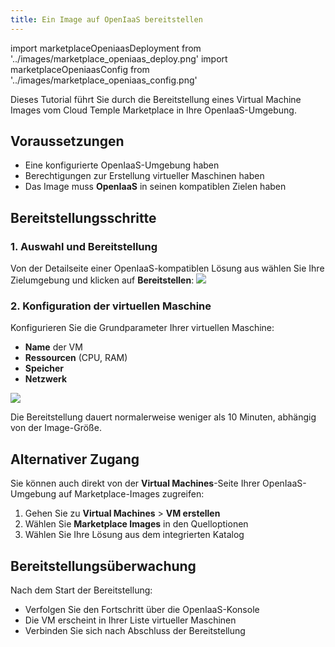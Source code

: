```yaml
---
title: Ein Image auf OpenIaaS bereitstellen
---
```

import marketplaceOpeniaasDeployment from '../images/marketplace_openiaas_deploy.png'
import marketplaceOpeniaasConfig from '../images/marketplace_openiaas_config.png'

Dieses Tutorial führt Sie durch die Bereitstellung eines Virtual Machine Images vom Cloud Temple Marketplace in Ihre OpenIaaS-Umgebung.

## Voraussetzungen

- Eine konfigurierte OpenIaaS-Umgebung haben
- Berechtigungen zur Erstellung virtueller Maschinen haben
- Das Image muss **OpenIaaS** in seinen kompatiblen Zielen haben

## Bereitstellungsschritte

### 1. Auswahl und Bereitstellung

Von der Detailseite einer OpenIaaS-kompatiblen Lösung aus wählen Sie Ihre Zielumgebung und klicken auf **Bereitstellen**:
<img src={marketplaceOpeniaasDeployment} />

### 2. Konfiguration der virtuellen Maschine

Konfigurieren Sie die Grundparameter Ihrer virtuellen Maschine:
- **Name** der VM
- **Ressourcen** (CPU, RAM)
- **Speicher**
- **Netzwerk**

<img src={marketplaceOpeniaasConfig} />

Die Bereitstellung dauert normalerweise weniger als 10 Minuten, abhängig von der Image-Größe.

## Alternativer Zugang

Sie können auch direkt von der **Virtual Machines**-Seite Ihrer OpenIaaS-Umgebung auf Marketplace-Images zugreifen:

1. Gehen Sie zu **Virtual Machines** > **VM erstellen**
2. Wählen Sie **Marketplace Images** in den Quelloptionen
3. Wählen Sie Ihre Lösung aus dem integrierten Katalog

## Bereitstellungsüberwachung

Nach dem Start der Bereitstellung:
- Verfolgen Sie den Fortschritt über die OpenIaaS-Konsole
- Die VM erscheint in Ihrer Liste virtueller Maschinen
- Verbinden Sie sich nach Abschluss der Bereitstellung
